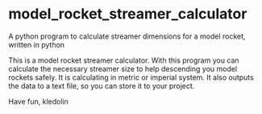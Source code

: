 # model_rocket_streamer_calculator
A python program to calculate streamer dimensions for a model rocket, written in python

This is a model rocket streamer calculator. With this program you can calculate the necessary streamer size to help descending you model rockets safely.
It is calculating in metric or imperial system.
It also outputs the data to a text file, so you can store it to your project.

Have fun, kledolin
